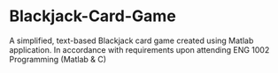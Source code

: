 # Blackjack-Card-Game
A simplified, text-based Blackjack card game created using Matlab application. In accordance with requirements upon attending ENG 1002 Programming (Matlab &amp; C)
